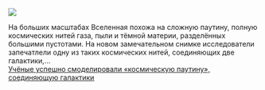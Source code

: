 <!--2025-02-13 14:50:56-->
<div class="yb">
  <div class="rss smaller1 habr"><img src="https://habrastorage.org/getpro/habr/upload_files/b86/669/9fe/b866699fe425e0ce473aa34dd8835fba.jpg" /><p>На больших масштабах Вселенная похожа на сложную паутину, полную космических нитей газа, пыли и тёмной материи, разделённых большими пустотами. На новом замечательном снимке исследователи запечатлели одну из таких космических нитей, соединяющих две галактики,... <br><a class="light" href="https://habr.com/ru/news/882296/?utm_source=habrahabr&utm_medium=rss&utm_campaign=882296">Учёные успешно смоделировали «космическую паутину», соединяющую галактики</a></div>
</div>
